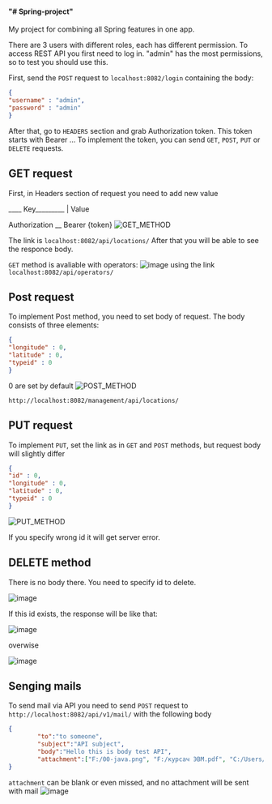 #### "# Spring-project"

My project for combining all Spring features in one app.

There are 3 users with different roles, each has different permission. To access REST API you first need to log in. "admin" has the most permissions, so to test you should use this.

First, send the `POST` request to `localhost:8082/login` containing the body:
```JSON
{
"username" : "admin",
"password" : "admin"
}
```
After that, go to `HEADERS` section and grab Authorization token. This token starts with Bearer ... To implement the token, you can send `GET`, `POST`, `PUT` or `DELETE` requests.

## GET request
First, in Headers section of request you need to add new value

____ Key_________  | Value 

Authorization __ Bearer {token}
![GET_METHOD](https://user-images.githubusercontent.com/56115778/127783679-0c0990d8-f809-4110-b92e-94e245929898.png)

The link is `localhost:8082/api/locations/` 
After that you will be able to see the responce body.

`GET` method is avaliable with operators:
![image](https://user-images.githubusercontent.com/56115778/127784141-384c1ecb-73c4-4705-b7ab-e694957f9f28.png)
using the link ``localhost:8082/api/operators/``


## Post request

To implement Post method, you need to set body of request. The body consists of three elements:

```JSON
{
"longitude" : 0,
"latitude" : 0,
"typeid" : 0
}
```
0 are set by default
![POST_METHOD](https://user-images.githubusercontent.com/56115778/127783696-4baff80f-9ec0-463b-b676-9ce4f71d029c.png)


`http://localhost:8082/management/api/locations/`

## PUT request

To implement `PUT`, set the link as in `GET` and `POST` methods, but request body will slightly differ

```JSON
{
"id" : 0,
"longitude" : 0,
"latitude" : 0,
"typeid" : 0
}
```

![PUT_METHOD](https://user-images.githubusercontent.com/56115778/127783710-2c9983f1-be5b-46ad-bf42-2d2d80b9fc08.png)

If you specify wrong id it will get server error.

## DELETE method

There is no body there. You need to specify id to delete. 

![image](https://user-images.githubusercontent.com/56115778/127783719-e0aa7a67-5e9d-4f73-ba6b-9c62b9fb5c93.png)

If this id exists, the response will be like that:

![image](https://user-images.githubusercontent.com/56115778/127783738-aeb6f347-a9b2-4f08-b5ed-95f956138be0.png)

overwise

![image](https://user-images.githubusercontent.com/56115778/127783747-437561ef-2b3e-4e76-a913-c38c5f85a670.png)


## Senging mails

To send mail via API you need to send `POST` request to ``http://localhost:8082/api/v1/mail/`` with the following body

```JSON
{
        "to":"to someone",
        "subject":"API subject",
        "body":"Hello this is body test API",
        "attachment":["F:/00-java.png", "F:/курсач ЭВМ.pdf", "C:/Users/Антон/Pictures/D7BxFvTXsAAtnYo.jpg"]
}
```
`attachment` can be blank or even missed, and no attachment will be sent with mail
![image](https://user-images.githubusercontent.com/56115778/127784187-75b254b2-8993-4461-9b9a-aacc1f1a5199.png)

